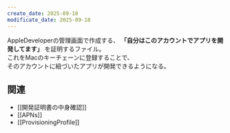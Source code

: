 ```yaml
---
create_date: 2025-09-18
modificate_date: 2025-09-18
---
```

AppleDeveloperの管理画面で作成する、 **「自分はこのアカウントでアプリを開発してます」** を証明するファイル。  
これをMacのキーチェーンに登録することで、  
そのアカウントに紐づいたアプリが開発できるようになる。

## 関連
* [[開発証明書の中身確認]]
* [[APNs]]
* [[ProvisioningProfile]]